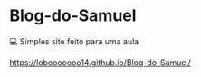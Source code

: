 # Blog-do-Samuel

💻️ Simples site feito para uma aula

https://lobooooooo14.github.io/Blog-do-Samuel/
